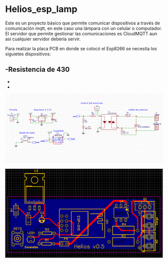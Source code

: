 # Helios_esp_lamp
Este es un proyecto básico que permite comunicar dispositivos a través de comunicación mqtt, en este caso una lámpara con un celular o computador. El servidor que permite gestionar las comunicaciones es CloudMQTT aun así cualquier servidor debería servir.

Para realizar la placa PCB en donde se colocó el Esp8266 se necesita los siguietes dispositivos:

-Resistencia de 430 
-
-
-

![Alt text](docs/esquematico.png)

![Alt text](docs/placa.png)
